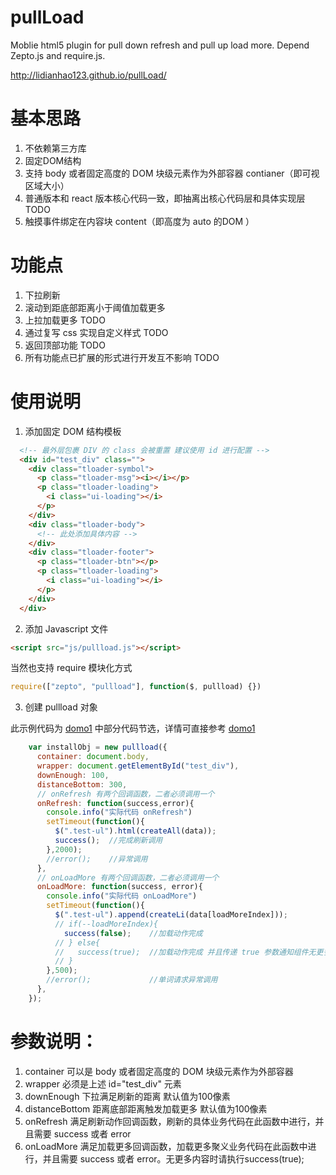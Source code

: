 # pullLoad
Moblie html5 plugin for pull down refresh and pull up load more. Depend Zepto.js and require.js.

http://lidianhao123.github.io/pullLoad/

# 基本思路
1. 不依赖第三方库
2. 固定DOM结构
3. 支持 body 或者固定高度的 DOM 块级元素作为外部容器 contianer（即可视区域大小）
4. 普通版本和 react 版本核心代码一致，即抽离出核心代码层和具体实现层 TODO
5. 触摸事件绑定在内容块 content（即高度为 auto 的DOM ）

# 功能点
1. 下拉刷新
2. 滚动到距底部距离小于阈值加载更多
3. 上拉加载更多 TODO
4. 通过复写 css 实现自定义样式 TODO
5. 返回顶部功能 TODO
6. 所有功能点已扩展的形式进行开发互不影响 TODO

# 使用说明
1. 添加固定 DOM 结构模板
```html
  <!-- 最外层包裹 DIV 的 class 会被重置 建议使用 id 进行配置 -->
  <div id="test_div" class="">
    <div class="tloader-symbol">
      <p class="tloader-msg"><i></i></p>
      <p class="tloader-loading">
        <i class="ui-loading"></i>
      </p>
    </div>
    <div class="tloader-body">
      <!-- 此处添加具体内容 -->
    </div>
    <div class="tloader-footer">
      <p class="tloader-btn"></p>
      <p class="tloader-loading">
        <i class="ui-loading"></i>
      </p>
    </div>
  </div>
```

2. 添加 Javascript 文件
```html
<script src="js/pullload.js"></script>
```
当然也支持 require 模块化方式
```js
require(["zepto", "pullload"], function($, pullload) {})
```

3. 创建 pullload 对象

此示例代码为 [domo1](http://lidianhao123.github.io/pullLoad/index.html) 中部分代码节选，详情可直接参考 [domo1](http://lidianhao123.github.io/pullLoad/index.html) 
```js
    var installObj = new pullload({
      container: document.body,
      wrapper: document.getElementById("test_div"),
      downEnough: 100,
      distanceBottom: 300,
      // onRefresh 有两个回调函数，二者必须调用一个
      onRefresh: function(success,error){
        console.info("实际代码 onRefresh")
        setTimeout(function(){
          $(".test-ul").html(createAll(data));
          success();  //完成刷新调用
        },2000);
        //error();    //异常调用
      },
      // onLoadMore 有两个回调函数，二者必须调用一个
      onLoadMore: function(success, error){
        console.info("实际代码 onLoadMore")
        setTimeout(function(){
          $(".test-ul").append(createLi(data[loadMoreIndex]));
          // if(--loadMoreIndex){
            success(false);    //加载动作完成
          // } else{
          //   success(true);  //加载动作完成 并且传递 true 参数通知组件无更多内容
          // }
        },500);
        //error();             //单词请求异常调用
      },
    });
```

# 参数说明：
1. container  可以是 body 或者固定高度的 DOM 块级元素作为外部容器
2. wrapper    必须是上述 id="test_div" 元素
3. downEnough 下拉满足刷新的距离 默认值为100像素
4. distanceBottom 距离底部距离触发加载更多 默认值为100像素 
5. onRefresh  满足刷新动作回调函数，刷新的具体业务代码在此函数中进行，并且需要 success 或者 error
6. onLoadMore 满足加载更多回调函数，加载更多聚义业务代码在此函数中进行，并且需要 success 或者 error。无更多内容时请执行success(true);